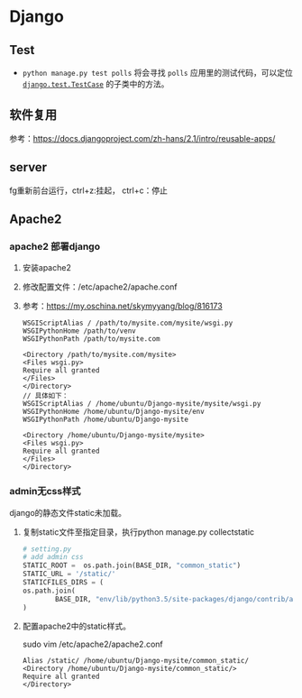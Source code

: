 # Django

## Test

- `python manage.py test polls` 将会寻找 `polls` 应用里的测试代码，可以定位 [`django.test.TestCase`](https://docs.djangoproject.com/zh-hans/2.1/topics/testing/tools/#django.test.TestCase) 的子类中的方法。

## 软件复用

参考：https://docs.djangoproject.com/zh-hans/2.1/intro/reusable-apps/

## server

fg重新前台运行，ctrl+z:挂起， ctrl+c：停止

## Apache2

### apache2 部署django

1. 安装apache2

2. 修改配置文件：/etc/apache2/apache.conf

3. 参考：https://my.oschina.net/skymyyang/blog/816173

   ```shell
   WSGIScriptAlias / /path/to/mysite.com/mysite/wsgi.py
   WSGIPythonHome /path/to/venv
   WSGIPythonPath /path/to/mysite.com
   
   <Directory /path/to/mysite.com/mysite>
   <Files wsgi.py>
   Require all granted
   </Files>
   </Directory>
   // 具体如下：
   WSGIScriptAlias / /home/ubuntu/Django-mysite/mysite/wsgi.py
   WSGIPythonHome /home/ubuntu/Django-mysite/env
   WSGIPythonPath /home/ubuntu/Django-mysite
   
   <Directory /home/ubuntu/Django-mysite/mysite>
   <Files wsgi.py>
   Require all granted
   </Files>
   </Directory>
   ```

### admin无css样式

django的静态文件static未加载。

1. 复制static文件至指定目录，执行python manage.py collectstatic

   ```python
   # setting.py
   # add admin css
   STATIC_ROOT =  os.path.join(BASE_DIR, "common_static")
   STATIC_URL = '/static/'
   STATICFILES_DIRS = (
   os.path.join(
           BASE_DIR, "env/lib/python3.5/site-packages/django/contrib/admin/static/"),
   )
   ```

2. 配置apache2中的static样式。

   sudo vim /etc/apache2/apache2.conf

   ```shell
   Alias /static/ /home/ubuntu/Django-mysite/common_static/
   <Directory /home/ubuntu/Django-mysite/common_static/>
   Require all granted
   </Directory>
   ```

   